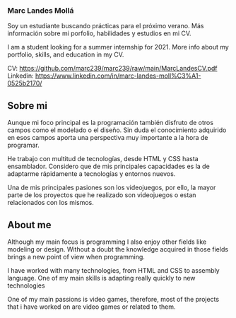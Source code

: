 ### Marc Landes Mollá 

Soy un estudiante buscando prácticas para el próximo verano. Más información sobre mi porfolio, habilidades y estudios en mi CV.

I am a student looking for a summer internship for 2021. More info about my portfolio, skills, and education in my CV.

CV: https://github.com/marc239/marc239/raw/main/MarcLandesCV.pdf
Linkedin: https://www.linkedin.com/in/marc-landes-moll%C3%A1-0525b2170/

## Sobre mi

Aunque mi foco principal es la programación también disfruto de otros campos como el modelado o el diseño. Sin duda el conocimiento adquirido en esos campos aporta una perspectiva muy importante a la hora de programar.

He trabajo con multitud de tecnologías, desde HTML y CSS hasta ensamblador. Considero que de mis principales capacidades es la de adaptarme rápidamente a tecnologías y entornos nuevos.

Una de mis principales pasiones son los videojuegos, por ello, la mayor parte de los proyectos que he realizado son videojuegos o estan relacionados con los mismos.

## About me

Although my main focus is programming I also enjoy other fields like modeling or design. Without a doubt the knowledge acquired in those fields brings a new point of view when programming.

I have worked with many technologies, from HTML and CSS to assembly language. One of my main skills is adapting really quickly to new technologies

One of my main passions is video games, therefore, most of the projects that i have worked on are video games or related to them.
